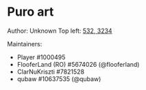 # Puro art

Author: Unknown
Top left: [532, 3234](https://wplace.live/?lat=46.16650172790631&lng=21.18735318427732&zoom=16.155257546899563)

Maintainers:
- Player #1000495
- FlooferLand (RO) #5674026 (@flooferland)
- ClarNuKriszti #7821528
- qubaw #10637535 (@qubaw)
